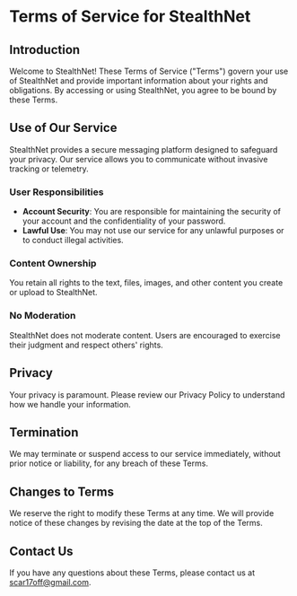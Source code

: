 # Terms of Service for StealthNet

## Introduction
Welcome to StealthNet! These Terms of Service ("Terms") govern your use of StealthNet and provide important information about your rights and obligations. By accessing or using StealthNet, you agree to be bound by these Terms.

## Use of Our Service
StealthNet provides a secure messaging platform designed to safeguard your privacy. Our service allows you to communicate without invasive tracking or telemetry.

### User Responsibilities
- **Account Security**: You are responsible for maintaining the security of your account and the confidentiality of your password.
- **Lawful Use**: You may not use our service for any unlawful purposes or to conduct illegal activities.

### Content Ownership
You retain all rights to the text, files, images, and other content you create or upload to StealthNet.

### No Moderation
StealthNet does not moderate content. Users are encouraged to exercise their judgment and respect others' rights.

## Privacy
Your privacy is paramount. Please review our Privacy Policy to understand how we handle your information.

## Termination
We may terminate or suspend access to our service immediately, without prior notice or liability, for any breach of these Terms.

## Changes to Terms
We reserve the right to modify these Terms at any time. We will provide notice of these changes by revising the date at the top of the Terms.

## Contact Us
If you have any questions about these Terms, please contact us at scar17off@gmail.com.